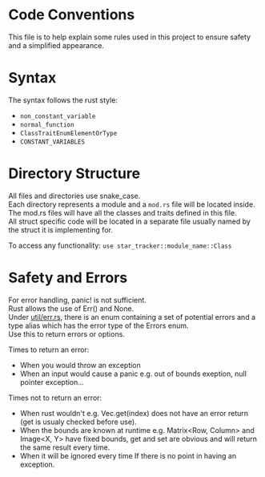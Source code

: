 # Code Conventions
This file is to help explain some rules used in this project to ensure safety and a simplified appearance.  


# Syntax
The syntax follows the rust style:
* `non_constant_variable`
* `normal_function`
* `ClassTraitEnumElementOrType`
* `CONSTANT_VARIABLES`



# Directory Structure
All files and directories use snake_case.  
Each directory represents a module and a `mod.rs` file will be located inside.  
The mod.rs files will have all the classes and traits defined in this file.  
All struct specific code will be located in a separate file usually named by the struct it is implementing for.  
  
To access any functionality:
`use star_tracker::module_name::Class`


# Safety and Errors
For error handling, panic! is not sufficient.  
Rust allows the use of Err() and None.  
Under [util/err.rs](util/err.rs), there is an enum containing a set of potential errors and a type alias which has the error type of the Errors enum.  
Use this to return errors or options.  

Times to return an error:
- When you would throw an exception
- When an input would cause a panic
e.g. out of bounds exeption, null pointer exception...
      
   
Times not to return an error:
- When rust wouldn't
e.g. Vec.get(index) does not have an error return (get is usualy checked before use).
- When the bounds are known at runtime
e.g. Matrix<Row, Column> and Image<X, Y> have fixed bounds, get and set are obvious and will return the same result every time.
- When it will be ignored every time
If there is no point in having an exception.